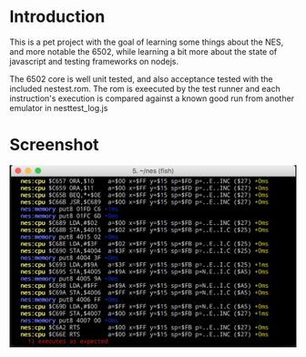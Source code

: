 Introduction
============

This is a pet project with the goal of learning some things about 
the NES, and more notable the 6502, while learning a bit more about 
the state of javascript and testing frameworks on nodejs.

The 6502 core is well unit tested, and also acceptance tested with 
the included nestest.rom. The rom is exeecuted by the test runner 
and each instruction's execution is compared against a known good 
run from another emulator in nesttest_log.js

Screenshot
==========

![screenshot](screenshot.png)
